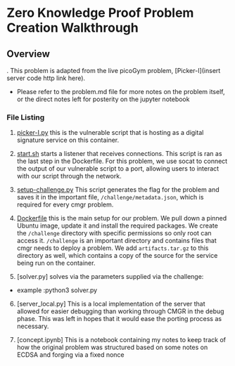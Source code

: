 # Zero Knowledge Proof Problem Creation Walkthrough


## Overview



. This problem is adapted from the live picoGym problem, [Picker-I](insert server code http link here).

* Please refer to the problem.md file for more notes on the problem itself, or the direct notes left for posterity on the jupyter notebook 

### File Listing

1. [picker-I.py](/example-problems/reversing-python/picker-I.py) this is the
   vulnerable script that is hosting as a digital signature service on this container.

2. [start.sh](/example-problems/reversing-python/start.sh) starts a listener
   that receives connections. This script is ran as the last step in the
   Dockerfile. For this problem, we use socat to connect the output of our
   vulnerable script to a port, allowing users to interact with our script
   through the network.

3. [setup-challenge.py](/example-problems/reversing-python/setup-challenge.py)
   This script generates the flag for the problem and saves it in the important
   file, `/challenge/metadata.json`, which is required for every cmgr problem.

4. [Dockerfile](/example-problems/reversing-python/Dockerfile) this is the main
   setup for our problem. We pull down a pinned Ubuntu image, update it and
   install the required packages. We create the `/challenge` directory with
   specific permissions so only root can access it. `/challenge` is an
   important directory and contains files that cmgr needs to deploy a problem.
   We add `artifacts.tar.gz` to this directory as well, which contains a copy
   of the source for the service being run on the container.

5. [solver.py] solves via the parameters supplied via the challenge: 
* example :python3 solver.py <ip> <port> 


6. [server_local.py] This is a local implementation of the server that allowed for easier debugging than working through CMGR in the debug phase. This was left in hopes that it would ease the porting process as necessary.

6. [concept.ipynb] This is a notebook containing my notes to keep track of how the original problem was structured based on some notes on ECDSA and forging via a fixed nonce



